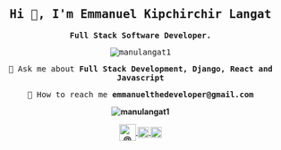 <h2 align = "center" class = "text-purple"> <samp> <strong> Hi 👋, I'm Emmanuel Kipchirchir Langat </strong> </samp> </h2>
<p align = "center"> <samp> <strong> Full Stack Software Developer. </strong> </samp> </p>
<p align = "center"> <samp> <img src = https: //komarev.com/ghpvc/? username = manulangat1 alt = manulangat1 /> </samp> </p>

<p align = "center"> <samp> 💬 Ask me about <strong> Full Stack Development, Django, React and Javascript </strong> </samp> </p>

<p align = "center"> <samp> 🦾 How to reach me <strong>emmanuelthedeveloper@gmail.com</€</samp> </p>

<p align = 'center'>
 <img src = https: //github-readme-stats.vercel.app/api? username = manulangat1 & show_icons = true alt = manulangat1 />
</ P>


<p align = "center">
<a href=https://dev.to/manulangat1 target="_blank"> <img align = "center" src = https: //cdn.jsdelivr.net/npm/simple-icons@3.0.1/icons /dev-dot-to.svg alt = "@ manulangat1" height = "30" width = "30" /> </a>
<a href=https://twitter.com/LangatIts target="_blank"> <img align = "center" src = https: //cdn.jsdelivr.net/npm/simple-icons@3.0.1/icons /twitter.svg alt = "@ LangatIts" height = "20" width = "20" /> </a>
<a href=https://www.linkedin.com/in/emmanuel-langat-7b547a158/ target="_blank"> <img align = "center" src = https: //cdn.jsdelivr.net/npm/simple-icons@ 3.0.1 / icons / linkedin.svg alt = "emmanuel-langat-7b547a158" height = "20" width = "20" /> </a>
</ P>